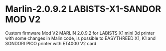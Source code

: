# Marlin-2.0.9.2 LABISTS-X1-SANDOR MOD V2
 Custom firmware Mod V2 MARLIN 2.0.9.2 for LABISTS X1 mini 3d printer  with some changes in Malin code,  is possible to  EASYTHREED X1, K1 and SONDORI PICO printer with  ET4000 V2 card

